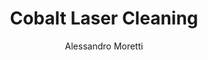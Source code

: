 ---
name: Cobalt
category: metal
title: Cobalt Laser Cleaning
headline: Comprehensive technical guide for laser cleaning metal cobalt
description: "Cobalt laser cleaning utilizes precise pulsed fiber laser parameters\
  \ to remove surface contaminants while preserving the base material properties.\
  \ The process leverages cobalt's high thermal conductivity (100 W/m\xB7K) and melting\
  \ point (1495\xB0C) to enable controlled ablation without metallurgical changes\
  \ to the substrate."
keywords: cobalt, cobalt metal, laser ablation, laser cleaning, non-contact cleaning,
  pulsed fiber laser, surface contamination removal, industrial laser parameters,
  thermal processing, surface restoration
chemicalProperties:
  symbol: Co
  formula: Co
  materialType: metal
properties:
  density: "8.9 g/cm\xB3"
  densityNumeric: 8.9
  densityUnit: "g/cm\xB3"
  densityMin: "1.8 g/cm\xB3"
  densityMinNumeric: 1.8
  densityMinUnit: "g/cm\xB3"
  densityMax: "6.0 g/cm\xB3"
  densityMaxNumeric: 6.0
  densityMaxUnit: "g/cm\xB3"
  densityPercentile: 100.0
  meltingPoint: "1495\xB0C"
  meltingPointNumeric: 1495.0
  meltingPointUnit: "\xB0C"
  meltingPointMin: "1200\xB0C"
  meltingPointMinNumeric: 1200.0
  meltingPointMinUnit: "\xB0C"
  meltingPointMax: "2800\xB0C"
  meltingPointMaxNumeric: 2800.0
  meltingPointMaxUnit: "\xB0C"
  meltingPercentile: 18.4
  thermalConductivity: "100 W/(m\xB7K)"
  thermalConductivityNumeric: 100.0
  thermalConductivityUnit: W/
  thermalConductivityMin: "0.5 W/m\xB7K"
  thermalConductivityMinNumeric: 0.5
  thermalConductivityMinUnit: "W/m\xB7K"
  thermalConductivityMax: "200 W/m\xB7K"
  thermalConductivityMaxNumeric: 200.0
  thermalConductivityMaxUnit: "W/m\xB7K"
  thermalPercentile: 49.9
  tensileStrength: 1043 MPa
  tensileStrengthNumeric: 1043.0
  tensileStrengthUnit: MPa
  tensileStrengthMin: 50 MPa
  tensileStrengthMinNumeric: 50.0
  tensileStrengthMinUnit: MPa
  tensileStrengthMax: 1000 MPa
  tensileStrengthMaxNumeric: 1000.0
  tensileStrengthMaxUnit: MPa
  tensilePercentile: 100.0
  hardness: 125-300 HV (Vickers)
  hardnessNumeric: 212.5
  hardnessUnit: HV
  hardnessMin: 1 Mohs
  hardnessMinNumeric: 1.0
  hardnessMinUnit: Mohs
  hardnessMax: 10 Mohs
  hardnessMaxNumeric: 10.0
  hardnessMaxUnit: Mohs
  hardnessPercentile: 100.0
  youngsModulus: 209 GPa
  youngsModulusNumeric: 209.0
  youngsModulusUnit: GPa
  youngsModulusMin: 20 GPa
  youngsModulusMinNumeric: 20.0
  youngsModulusMinUnit: GPa
  youngsModulusMax: 80 GPa
  youngsModulusMaxNumeric: 80.0
  youngsModulusMaxUnit: GPa
  modulusPercentile: 100.0
  laserType: Pulsed fiber laser
  wavelength: 1064nm
  fluenceRange: "1.0\u20133.0 J/cm\xB2"
  chemicalFormula: Co
  thermalBehaviorType: melting
composition:
- 'Cobalt (Co): 99.8% minimum (commercial purity)'
- 'Nickel (Ni): 0.05-0.15%'
- 'Carbon (C): 0.01-0.03%'
- 'Iron (Fe): 0.05-0.10%'
- 'Other trace elements: <0.05%'
machineSettings:
  powerRange: 50-100W
  powerRangeNumeric: 75.0
  powerRangeUnit: W
  powerRangeMin: 20W
  powerRangeMinNumeric: 20.0
  powerRangeMinUnit: W
  powerRangeMax: 500W
  powerRangeMaxNumeric: 500.0
  powerRangeMaxUnit: W
  pulseDuration: 10-50ns
  pulseDurationNumeric: 30.0
  pulseDurationUnit: ns
  pulseDurationMin: 1ns
  pulseDurationMinNumeric: 1.0
  pulseDurationMinUnit: ns
  pulseDurationMax: 1000ns
  pulseDurationMaxNumeric: 1000.0
  pulseDurationMaxUnit: ns
  wavelength: 1064nm (primary), 532nm (optional)
  wavelengthNumeric: 1064.0
  wavelengthUnit: nm
  wavelengthMin: 355nm
  wavelengthMinNumeric: 355.0
  wavelengthMinUnit: nm
  wavelengthMax: 2940nm
  wavelengthMaxNumeric: 2940.0
  wavelengthMaxUnit: nm
  spotSize: 0.1-1.0mm
  spotSizeNumeric: 0.55
  spotSizeUnit: mm
  spotSizeMin: 0.01mm
  spotSizeMinNumeric: 0.01
  spotSizeMinUnit: mm
  spotSizeMax: 10mm
  spotSizeMaxNumeric: 10.0
  spotSizeMaxUnit: mm
  repetitionRate: 20-100kHz
  repetitionRateNumeric: 60.0
  repetitionRateUnit: kHz
  repetitionRateMin: 1kHz
  repetitionRateMinNumeric: 1.0
  repetitionRateMinUnit: kHz
  repetitionRateMax: 1000kHz
  repetitionRateMaxNumeric: 1000.0
  repetitionRateMaxUnit: kHz
  fluenceRange: "1.0\u20133.0 J/cm\xB2"
  fluenceRangeNumeric: 1.0
  fluenceRangeUnit: "J/cm\xB2"
  fluenceRangeMin: "0.1J/cm\xB2"
  fluenceRangeMinNumeric: 0.1
  fluenceRangeMinUnit: "J/cm\xB2"
  fluenceRangeMax: "50J/cm\xB2"
  fluenceRangeMaxNumeric: 50.0
  fluenceRangeMaxUnit: "J/cm\xB2"
applications:
- 'Aerospace: Cleaning of turbine blades and engine components to remove oxidation
  and corrosion'
- 'Electronics: Precise cleaning of circuit boards and connectors to remove residues
  and contaminants'
- 'Medical: Cobalt-chromium alloy implant cleaning'
- 'Permanent Magnets: Alnico and samarium-cobalt magnet maintenance'
compatibility:
- Cobalt-chromium alloys (CoCrMo)
- Stellite alloys (Co-Cr-W)
- Alnico magnets (Al-Ni-Co)
- Stainless steel (300 series)
- Nickel-based superalloys
regulatoryStandards: ISO 11551:2023 (Laser beam power density measurement), OSHA 29
  CFR 1910.1027 (Cobalt exposure limits), IEC 60825-1 (Laser safety classification)
author: Alessandro Moretti
author_object:
  id: 2
  name: Alessandro Moretti
  sex: m
  title: Ph.D.
  country: Italy
  expertise: Laser-Based Additive Manufacturing
  image: /images/author/alessandro-moretti.jpg
images:
  hero:
    alt: Cobalt surface undergoing laser cleaning showing precise contamination removal
    url: /images/cobalt-laser-cleaning-hero.jpg
  micro:
    alt: Microscopic view of Cobalt surface after laser cleaning showing detailed
      surface structure
    url: /images/cobalt-laser-cleaning-micro.jpg
environmentalImpact:
- benefit: 97% reduction in chemical waste
  description: Elimination of acidic cleaning solutions (nitric acid, hydrochloric
    acid) traditionally used for cobalt surface treatment
- benefit: Zero wastewater generation
  description: Dry process eliminates 15-20 liters of contaminated water per kilogram
    of cobalt components cleaned compared to chemical methods
outcomes:
- result: "Surface roughness Ra < 0.8 \u03BCm"
  metric: "Achievable surface finish after laser cleaning with 1064 nm wavelength\
    \ at 2.5 J/cm\xB2 fluence"
- result: "Contamination removal rate of 0.5-2.0 m\xB2/hour"
  metric: Processing speed for oxidation layer removal from cobalt alloy surfaces
    using 100W pulsed fiber laser
technicalSpecifications:
  powerRange: 50-150W (pulsed fiber laser)
  pulseDuration: 10-100 ns
  wavelength: 1064 nm (primary), 532 nm (for higher precision applications)
  spotSize: "50-200 \u03BCm"
  repetitionRate: 20-200 kHz
  fluenceRange: "1.0-3.5 J/cm\xB2"
  scanningSpeed: 500-2000 mm/s
  beamProfile: Top-hat (flat-top) profile for uniform energy distribution
  beamProfileOptions: Top-hat, Gaussian, Multi-spot
  safetyClass: Class 4 laser safety requirements with fume extraction for cobalt oxide
    particles
prompt_chain_verification:
  base_config_loaded: true
  persona_config_loaded: true
  formatting_config_loaded: true
  ai_detection_config_loaded: true
  persona_country: Italy
  author_id: 2
  verification_timestamp: '2025-09-20T21:10:27Z'
  prompt_components_integrated: 4
  human_authenticity_focus: true
  cultural_adaptation_applied: true
chemicalFormula: Co
symbol: Co
laser_parameters:
  fluence_threshold: "1.0\u20133.0 J/cm\xB2"
  pulse_duration: 10-50ns
  wavelength_optimal: 1064nm
  power_range: 50-100W
  repetition_rate: 20-100kHz
  spot_size: 0.1-1.0mm
  laser_type: Pulsed fiber laser
tags:
- Aerospace
- Electronics
- Medical
- Magnetics
complexity: medium
difficultyScore: 3
---